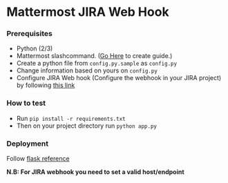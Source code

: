 # Mattermost JIRA Web Hook

### Prerequisites
 - Python (2/3)
 - Mattermost slashcommand. ([Go Here](https://docs.mattermost.com/developer/webhooks-incoming.html#) to create guide.)
 - Create a python file from `config.py.sample` as `config.py`
 - Change information based on yours on `config.py`
 - Configure JIRA Web hook (Configure the webhook in your JIRA project) by following [this link](https://docs.mattermost.com/integrations/jira.html#configure-the-webhook-in-your-jira-project)
### How to test
- Run `pip install -r requirements.txt`
- Then on your project directory run `python app.py`

### Deployment 
Follow [flask reference](http://flask.pocoo.org/docs/dev/tutorial/deploy/)

**N.B: For JIRA webhook you need to set a valid host/endpoint**
